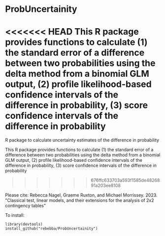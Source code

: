 # ProbUncertainity
<<<<<<< HEAD
This R package provides functions to calculate (1) the standard error of a difference between two probabilities using the delta method from a binomial GLM output, (2) profile likelihood-based confidence intervals of the difference in probability, (3) score confidence intervals of the difference in probability
=======
R package to calculate uncertainty estimates of the difference in probability 

This R package provides functions to calculate
(1) the standard error of a difference between two probabilities using the delta method from a binomial GLM output, 
(2) profile likelihood-based confidence intervals of the difference in probability,
(3) score confidence intervals of the difference in probability
>>>>>>> 676ffc633703a593f1585de4826891a203ee8108

Please cite: Rebecca Nagel, Graeme Ruxton, and Michael Morrissey. 2023. "Classical test, linear models, and their extensions for the analysis of 2x2 contingency tables"

To install:
```
library(devtools)
install_github("rebebba/ProbUncertainity")
```
